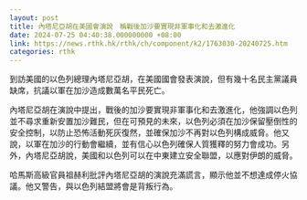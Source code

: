 ```yaml
---
layout: post
title: 內塔尼亞胡在美國會演說　稱戰後加沙要實現非軍事化和去激進化
date: 2024-07-25 04:40:38.000000000 +08:00
link: https://news.rthk.hk/rthk/ch/component/k2/1763030-20240725.htm
categories: rthk
---
```


到訪美國的以色列總理內塔尼亞胡，在美國國會發表演說，但有幾十名民主黨議員缺席，抗議以軍在加沙造成數萬名平民死亡。

內塔尼亞胡在演說中提出，戰後的加沙要實現非軍事化和去激進化，他強調以色列並不尋求重新安置加沙難民，但在可預見的未來，以色列必須在加沙保留壓倒性的安全控制，以防止恐怖活動死灰復然，並確保加沙不再對以色列構成威脅。他又說，以軍在加沙的行動會繼續，並有信心以色列確保人質獲釋的努力會成功。另外，內塔尼亞胡說，美國和以色列可以在中東建立安全聯盟，以應對伊朗的威脅。

哈馬斯高級官員祖赫利批評內塔尼亞胡的演說充滿謊言，顯示他並不想達成停火協議。他又警告，與以色列結盟將會是背叛行為。
